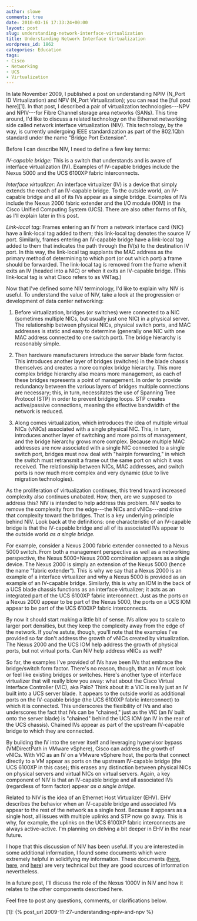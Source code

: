 ```yaml
---
author: slowe
comments: true
date: 2010-03-16 17:33:24+00:00
layout: post
slug: understanding-network-interface-virtualization
title: Understanding Network Interface Virtualization
wordpress_id: 1862
categories: Education
tags:
- Cisco
- Networking
- UCS
- Virtualization
---
```


In late November 2009, I published a post on understanding NPIV (N_Port ID Virtualization) and NPV (N_Port Virtualization); you can read the [full post here][1]. In that post, I described a pair of virtualization technologies---NPV and NPIV---for Fibre Channel storage area networks (SANs). This time around, I'd like to discuss a related technology on the Ethernet networking side called network interface virtualization (NIV). This technology, by the way, is currently undergoing IEEE standardization as part of the 802.1Qbh standard under the name "Bridge Port Extension".

Before I can describe NIV, I need to define a few key terms:

_IV-capable bridge:_ This is a switch that understands and is aware of interface virtualization (IV). Examples of IV-capable bridges include the Nexus 5000 and the UCS 6100XP fabric interconnects.

_Interface virtualizer:_ An interface virtualizer (IV) is a device that simply extends the reach of an IV-capable bridge. To the outside world, an IV-capable bridge and all of its IVs appear as a single bridge. Examples of IVs include the Nexus 2000 fabric extender and the I/O module (IOM) in the Cisco Unified Computing System (UCS). There are also other forms of IVs, as I'll explain later in this post.

_Link-local tag:_ Frames entering an IV from a network interface card (NIC) have a link-local tag added to them; this link-local tag denotes the source IV port. Similarly, frames entering an IV-capable bridge have a link-local tag added to them that indicates the path through the IV(s) to the destination IV port. In this way, the link-local tag supplants the MAC address as the primary method of determining to which port (or out which port) a frame should be forwarded. The link-local tag is removed from the frame when it exits an IV (headed into a NIC) or when it exits an IV-capable bridge. (This link-local tag is what Cisco refers to as VNTag.)

Now that I've defined some NIV terminology, I'd like to explain why NIV is useful. To understand the value of NIV, take a look at the progression or development of data center networking:

1. Before virtualization, bridges (or switches) were connected to a NIC (sometimes multiple NICs, but usually just one NIC) in a physical server. The relationship between physical NICs, physical switch ports, and MAC addresses is static and easy to determine (generally one NIC with one MAC address connected to one switch port). The bridge hierarchy is reasonably simple.

2. Then hardware manufacturers introduce the server blade form factor. This introduces another layer of bridges (switches) in the blade chassis themselves and creates a more complex bridge hierarchy. This more complex bridge hierarchy also means more management, as each of these bridges represents a point of management. In order to provide redundancy between the various layers of bridges multiple connections are necessary; this, in turn, necessitates the use of Spanning Tree Protocol (STP) in order to prevent bridging loops. STP creates active/passive connections, meaning the effective bandwidth of the network is reduced.

3. Along comes virtualization, which introduces the idea of multiple virtual NICs (vNICs) associated with a single physical NIC. This, in turn, introduces another layer of switching and more points of management, and the bridge hierarchy grows more complex. Because multiple MAC addresses are now associated with a single NIC connected to a single switch port, bridges must now deal with "hairpin forwarding," in which the switch must retransmit a frame out the same port on which it was received. The relationship between NICs, MAC addresses, and switch ports is now much more complex and very dynamic (due to live migration technologies).

As the proliferation of virtualization continues, this trend toward increased complexity also continues unabated. How, then, are we supposed to address this? NIV is intended to help address this problem. NIV seeks to remove the complexity from the edge---the NICs and vNICs---and drive that complexity toward the bridges. That is a key underlying principle behind NIV. Look back at the definitions: one characteristic of an IV-capable bridge is that the IV-capable bridge and all of its associated IVs appear to the outside world _as a single bridge._

For example, consider a Nexus 2000 fabric extender connected to a Nexus 5000 switch. From both a management perspective as well as a networking perspective, the Nexus 5000+Nexus 2000 combination appears as a single device. The Nexus 2000 is simply an extension of the Nexus 5000 (hence the name "fabric extender"). This is why we say that a Nexus 2000 is an example of a interface virtualizer and why a Nexus 5000 is provided as an example of an IV-capable bridge. Similarly, this is why an IOM in the back of a UCS blade chassis functions as an interface virtualizer; it acts as an integrated part of the UCS 6100XP fabric interconnect. Just as the ports on a Nexus 2000 appear to be part of the Nexus 5000, the ports on a UCS IOM appear to be part of the UCS 6100XP fabric interconnects.

By now it should start making a little bit of sense. IVs allow you to scale to larger port densities, but they keep the complexity away from the edge of the network. If you're astute, though, you'll note that the examples I've provided so far don't address the growth of vNICs created by virtualization. The Nexus 2000 and the UCS IOM help address the growth of physical ports, but not virtual ports. Can NIV help address vNICs as well?

So far, the examples I've provided of IVs have been IVs that embrace the bridge/switch form factor. There's no reason, though, that an IV must look or feel like existing bridges or switches. Here's another type of interface virtualizer that will really blow you away: what about the Cisco Virtual Interface Controller (VIC), aka Palo? Think about it: a VIC is really just an IV built into a UCS server blade. It appears to the outside world as additional ports on the IV-capable bridge (the UCS 6100XP fabric interconnect) to which it is connected. This underscores the flexibility of IVs and also underscores the fact that IVs can be "chained," just as the VIC (an IV built onto the server blade) is "chained" behind the UCS IOM (an IV in the rear of the UCS chassis). Chained IVs appear as part of the upstream IV-capable bridge to which they are connected.

By building the IV into the server itself and leveraging hypervisor bypass (VMDirectPath in VMware vSphere), Cisco can address the growth of vNICs. With VIC as an IV on a VMware vSphere host, the ports that connect directly to a VM appear as ports on the upstream IV-capable bridge (the UCS 6100XP in this case); this erases any distinction between physical NICs on physical servers and virtual NICs on virtual servers. Again, a key component of NIV is that an IV-capable bridge and all associated IVs (regardless of form factor) appear _as a single bridge_.

Related to NIV is the idea of an Ethernet Host Virtualizer (EHV). EHV describes the behavior when an IV-capable bridge and associated IVs appear to the rest of the network as a single host. Because it appears as a single host, all issues with multiple uplinks and STP now go away. This is why, for example, the uplinks on the UCS 6100XP fabric interconnects are always active-active. I'm planning on delving a bit deeper in EHV in the near future.

I hope that this discussion of NIV has been useful. If you are interested in some additional information, I found some documents which were extremely helpful in solidifying my information. These documents ([here](http://ieee802.org/1/files/public/docs2008/new-dcb-pelissier-NIV-Simpification-0908.pdf), [here](http://ieee802.org/1/files/public/docs2008/new-dcb-pelissier-NIV-Proposal-1108.pdf), and [here](http://ieee802.org/1/files/public/docs2008/new-dcb-pelissier-NIV-Review-0109.pdf)) are very technical but they are good sources of information nevertheless.

In a future post, I'll discuss the role of the Nexus 1000V in NIV and how it relates to the other components described here.

Feel free to post any questions, comments, or clarifications below.

[1]: {% post_url 2009-11-27-understanding-npiv-and-npv %}
